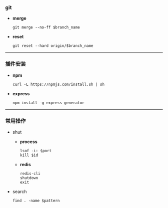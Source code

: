 ### git ###
+ __merge__

    ```
    git merge --no-ff $branch_name
    ```
+ __reset__

    ```
    git reset --hard origin/$branch_name
    ```

*****    
  
### 插件安装 ###
+ __npm__

    ```
    curl -L https://npmjs.com/install.sh | sh
    ```
+ __express__

    ```
    npm install -g express-generator
    ```

*****
   
### 常用操作 ###    
+ shut
    + __process__
    
        ```
        lsof -i: $port
        kill $id
        ```
    + __redis__
    
        ```
        redis-cli
        shutdown
        exit
        ```   
+ search

    ```
    find . -name $pattern
    ```   